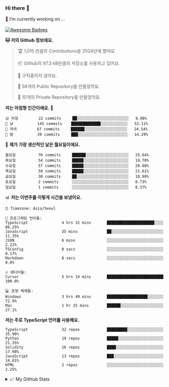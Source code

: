 ### Hi there 👋 
🔭 I’m currently working on ... </br></br>
[![Awesome Badges](https://img.shields.io/badge/Introduce-EN-green.svg)](https://github.com/tlatkdgus1/tlatkdgus1/blob/main/README.md.en)

<!--START_SECTION:waka-->
**🐱 저의 Github 정보에요.** 

> 🏆 1,015 만큼의 Contributions을 2024년에 했어요
 > 
> 📦 Github의 97.3 kB만큼의 저장소를 사용하고 있어요. 
 > 
> 🚫 구직중이지 않아요.
 > 
> 📜 56개의 Public Repository를 만들었어요. 
 > 
> 🔑 10개의 Private Repository를 만들었어요.  

**저는 아침형 인간이에요. 🐤** 

```text
🌞 아침         22 commits     ██░░░░░░░░░░░░░░░░░░░░░░░   8.06% 
🌆 낮　         145 commits    █████████████░░░░░░░░░░░░   53.11% 
🌃 저녁         67 commits     ██████░░░░░░░░░░░░░░░░░░░   24.54% 
🌙 밤　         39 commits     ███░░░░░░░░░░░░░░░░░░░░░░   14.29%

```
📅 **제가 가장 생산적인 날은 월요일이에요.** 

```text
월요일          70 commits     ██████░░░░░░░░░░░░░░░░░░░   25.64% 
화요일          54 commits     █████░░░░░░░░░░░░░░░░░░░░   19.78% 
수요일          57 commits     █████░░░░░░░░░░░░░░░░░░░░   20.88% 
목요일          59 commits     █████░░░░░░░░░░░░░░░░░░░░   21.61% 
금요일          30 commits     ██░░░░░░░░░░░░░░░░░░░░░░░   10.99% 
토요일          2 commits      ░░░░░░░░░░░░░░░░░░░░░░░░░   0.73% 
일요일          1 commits      ░░░░░░░░░░░░░░░░░░░░░░░░░   0.37%

```


📊 **저는 이번주를 이렇게 시간을 보냈어요.** 

```text
⌚︎ Timezone: Asia/Seoul

💬 프로그래밍 언어들: 
TypeScript               4 hrs 31 mins       █████████████████████░░░░   86.25% 
JavaScript               35 mins             ██░░░░░░░░░░░░░░░░░░░░░░░   11.35% 
JSON                     6 mins              ░░░░░░░░░░░░░░░░░░░░░░░░░   2.22% 
TSConfig                 0 secs              ░░░░░░░░░░░░░░░░░░░░░░░░░   0.17% 
Markdown                 0 secs              ░░░░░░░░░░░░░░░░░░░░░░░░░   0.0%

🔥 에디터들: 
Cursor                   5 hrs 14 mins       █████████████████████████   100.0%

💻 운영 체제들: 
Windows                  3 hrs 49 mins       ██████████████████░░░░░░░   72.9% 
Mac                      1 hr 25 mins        ██████░░░░░░░░░░░░░░░░░░░   27.1%

```

**저는 주로 TypeScript 언어를 사용해요.** 

```text
TypeScript               32 repos            █████████░░░░░░░░░░░░░░░░   35.96% 
Python                   19 repos            █████░░░░░░░░░░░░░░░░░░░░   21.35% 
Solidity                 16 repos            ████░░░░░░░░░░░░░░░░░░░░░   17.98% 
JavaScript               13 repos            ███░░░░░░░░░░░░░░░░░░░░░░   14.61% 
HTML                     2 repos             ░░░░░░░░░░░░░░░░░░░░░░░░░   2.25%

```



<!--END_SECTION:waka-->

<details>
<summary>📈 My GitHub Stats</summary>
<p align="center"> <img src="https://github-readme-stats.vercel.app/api?username=tlatkdgus1&show_icons=true" alt="tlatkdgus1" />
</details>
